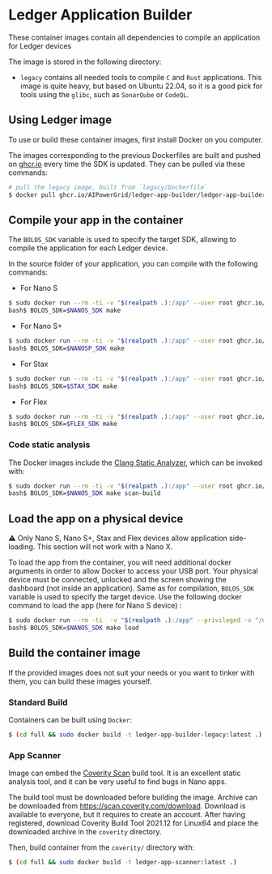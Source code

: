 # Ledger Application Builder

These container images contain all dependencies to compile an application for Ledger devices

The image is stored in the following directory:

- `legacy` contains all needed tools to compile `C` and `Rust` applications. This image is quite heavy, but based on Ubuntu 22.04, so it is a good pick for tools using the `glibc`, such as `SonarQube` or `CodeQL`.

## Using Ledger image

To use or build these container images, first install Docker on you computer.

The images corresponding to the previous Dockerfiles are built and pushed on [ghcr.io](ghcr.io) every time the SDK is updated.
They can be pulled via these commands:

```bash
# pull the legacy image, built from `legacy/Dockerfile`
$ docker pull ghcr.io/AIPowerGrid/ledger-app-builder/ledger-app-builder-legacy:latest
```

## Compile your app in the container

The `BOLOS_SDK` variable is used to specify the target SDK, allowing to compile the application for each Ledger device.

In the source folder of your application, you can compile with the following commands:

* For Nano S
```bash
$ sudo docker run --rm -ti -v "$(realpath .):/app" --user root ghcr.io/AIPowerGrid/ledger-app-builder/ledger-app-builder-legacy:latest
bash$ BOLOS_SDK=$NANOS_SDK make
```

* For Nano S+
```bash
$ sudo docker run --rm -ti -v "$(realpath .):/app" --user root ghcr.io/AIPowerGrid/ledger-app-builder/ledger-app-builder-legacy:latest
bash$ BOLOS_SDK=$NANOSP_SDK make
```

* For Stax
```bash
$ sudo docker run --rm -ti -v "$(realpath .):/app" --user root ghcr.io/AIPowerGrid/ledger-app-builder/ledger-app-builder-legacy:latest
bash$ BOLOS_SDK=$STAX_SDK make
```

* For Flex
```bash
$ sudo docker run --rm -ti -v "$(realpath .):/app" --user root ghcr.io/AIPowerGrid/ledger-app-builder/ledger-app-builder-legacy:latest
bash$ BOLOS_SDK=$FLEX_SDK make
```

### Code static analysis

The Docker images include the [Clang Static Analyzer](https://clang-analyzer.llvm.org/), which can be invoked with:

```bash
$ sudo docker run --rm -ti -v "$(realpath .):/app" --user root ghcr.io/AIPowerGrid/ledger-app-builder/ledger-app-builder-legacy:latest
bash$ BOLOS_SDK=$NANOS_SDK make scan-build
```

## Load the app on a physical device

:warning: Only Nano S, Nano S+, Stax and Flex devices allow application side-loading. This section will not work with a Nano X.

To load the app from the container, you will need additional docker arguments in order to allow Docker to access your USB port.
Your physical device must be connected, unlocked and the screen showing the dashboard (not inside an application). Same as for compilation, `BOLOS_SDK` variable is used to specify the target device. Use the following docker command to load the app (here for Nano S device) :

```bash
$ sudo docker run --rm -ti  -v "$(realpath .):/app" --privileged -v "/dev/bus/usb:/dev/bus/usb" --user root ghcr.io/AIPowerGrid/ledger-app-builder/ledger-app-builder-legacy:latest
bash$ BOLOS_SDK=$NANOS_SDK make load
```

## Build the container image

If the provided images does not suit your needs or you want to tinker with them, you can build these images yourself.


### Standard Build

Containers can be built using `Docker`:

```bash
$ (cd full && sudo docker build -t ledger-app-builder-legacy:latest .)
```

### App Scanner

Image can embed the [Coverity Scan](https://scan.coverity.com/) build tool. It is an excellent static analysis tool, and it can be very useful to find bugs in Nano apps.

The build tool must be downloaded before building the image. Archive can be downloaded from <https://scan.coverity.com/download>. Download is available to everyone, but it requires to create an account. After having registered, download Coverity Build Tool 2021.12 for Linux64 and place the downloaded archive in the `coverity` directory.

Then, build container from the `coverity/` directory with:

```bash
$ (cd full && sudo docker build -t ledger-app-scanner:latest .)
```
